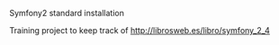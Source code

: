 Symfony2 standard installation

Training project to keep track of http://librosweb.es/libro/symfony_2_4
